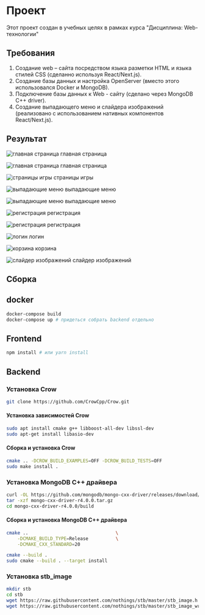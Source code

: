 # Проект

Этот проект создан в учебных целях в рамках курса "Дисциплина: Web-технологии"

## Требования

1) Создание web – сайта посредством языка разметки HTML и языка стилей CSS (сделанно используя React/Next.js).
2) Создание базы данных и настройка OpenServer (вместо этого использовался Docker и MongoDB).
3) Подключение базы данных к Web - сайту (сделано через MongoDB C++ driver).
4) Создание выпадающего меню и слайдера изображений (реализовано с использованием нативных компонентов React/Next.js).

## Результат
![главная страница](images/main_page.png)
главная страница


![главная страница](images/main_page.png)
главная страница


![страницы игры](images/item_page.png)
страницы игры


![выпадающие меню](images/dropdown.png)
выпадающие меню


![выпадающие меню](images/dropdown_auth.png)
выпадающие меню


![регистрация](images/register.png)
регистрация


![регистрация](images/register_uploaded.png)
регистрация


![логин](images/login.png)
логин


![корзина](images/cart.png)
корзина


![слайдер изображений](images/carousel_action.gif)
слайдер изображений

## Сборка

## docker
```sh
docker-compose build
docker-compose up # придеться собрать backend отдельно
``` 

## Frontend

```sh
npm install # или yarn install
```

## Backend

### Установка Crow

```sh
git clone https://github.com/CrowCpp/Crow.git
```

#### Установка зависимостей Crow

```sh
sudo apt install cmake g++ libboost-all-dev libssl-dev
sudo apt-get install libasio-dev
```

#### Сборка и установка Crow

```sh
cmake .. -DCROW_BUILD_EXAMPLES=OFF -DCROW_BUILD_TESTS=OFF
sudo make install .
```

### Установка MongoDB C++ драйвера

```sh
curl -OL https://github.com/mongodb/mongo-cxx-driver/releases/download/r4.0.0/mongo-cxx-driver-r4.0.0.tar.gz
tar -xzf mongo-cxx-driver-r4.0.0.tar.gz
cd mongo-cxx-driver-r4.0.0/build
```

#### Сборка и установка MongoDB C++ драйвера

```sh
cmake ..                                \
    -DCMAKE_BUILD_TYPE=Release          \
    -DCMAKE_CXX_STANDARD=20

cmake --build .
sudo cmake --build . --target install
```

### Установка stb_image

```sh
mkdir stb
cd stb
wget https://raw.githubusercontent.com/nothings/stb/master/stb_image.h
wget https://raw.githubusercontent.com/nothings/stb/master/stb_image_write.h
```


